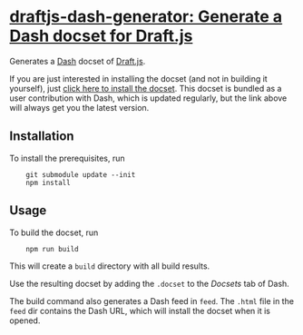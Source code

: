 # [draftjs-dash-generator: Generate a Dash docset for Draft.js](https://el-tramo.be/draftjs-dash-generator)

Generates a [Dash](http://kapeli.com/dash) docset of [Draft.js](https://facebook.github.io/draft-js/).

If you are just interested in installing the docset (and not in building it yourself), just
[click here to install the docset](https://el-tramo.be/dash/Draft.js.html).
This docset is bundled as a user contribution with Dash, which is updated regularly, 
but the link above will always get you the latest version.

## Installation

To install the prerequisites, run

		git submodule update --init
		npm install


## Usage

To build the docset, run

		npm run build

This will create a `build` directory with all build results.

Use the resulting docset by adding the `.docset` to the *Docsets* tab of Dash.

The build command also generates a Dash feed in `feed`. The `.html` file in the `feed` dir contains the Dash URL,
which will install the docset when it is opened.
